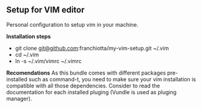 Setup for VIM editor
--------------------

Personal configuration to setup vim in your machine.

**Installation steps**

* git clone git@github.com:franchiotta/my-vim-setup.git ~/.vim
* cd ~/.vim
* ln -s ~/.vim/vimrc ~/.vimrc

**Recomendations**
As this bundle comes with different packages pre-installed such as command-t, you need to make sure your vim installation is compatible with all those dependencies. Consider to read the documentation for each installed pluging (Vundle is used as pluging manager).
